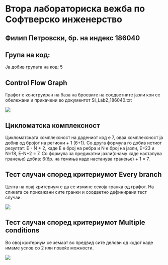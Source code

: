 # Втора лабораториска вежба по Софтверско инженерство
## Филип Петровски, бр. на индекс 186040



## Група на код:
 Ја добив групата на код: 5
 
## Control Flow Graph

Графот е конструиран на база на броевите на соодветните јазли кои се обележани и прикачени во документот SI_Lab2_186040.txt

![](https://github.com/filippetrovski-si/SI_lab2_186040/blob/master/control%20flow%20graph.png)

## Цикломатска комплексност

Цикломатската комплексност на дадениот код е 7, оваа комплексност ја добив од бројот на региони + 1 (6+1).
Со друга формула го добив истиот резултат: E - N + 2, каде Е е број на ребра и N е број на јазли, Е=23 и N=18, Е-N+2 = 7.
Со формула за предикатни јазли(онаму каде настапува гранење) добив: 6(бр. на темиња каде настанува гранење) + 1 = 7.

## Тест случаи според критериумот Every branch

Целта на овај критериум е да се измине секоја гранка од графот. На сликата се прикажани сите гранки и соодветно дефинирани тест случаи.

![](https://github.com/filippetrovski-si/SI_lab2_186040/blob/master/everybranch.png)

## Тест случаи според критериумот Multiple conditions

Во овој критериум се земаат во предвид сите делови од кодот каде имаме услов со 2 или повеќе можности.

![](https://github.com/filippetrovski-si/SI_lab2_186040/blob/master/multiple1.png)
